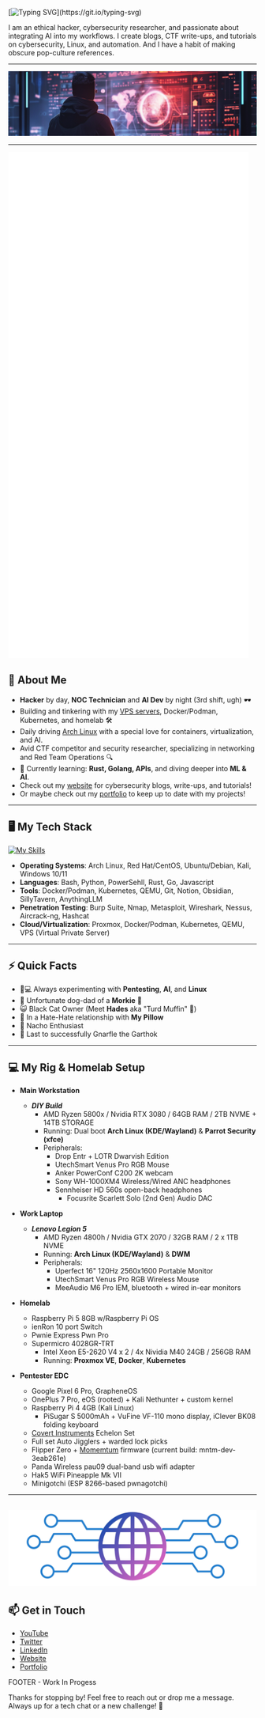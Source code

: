 [![Typing SVG](https://readme-typing-svg.demolab.com?font=Fira+Code&weight=450&size=22&duration=4000&pause=10&color=459EB5&center=true&vCenter=true&multiline=true&width=800&height=100&lines=%F0%9F%91%8B+Hey%2C+my+name's+Angel%2C+but+you+can;call+me+by+my+handle%2C+CypherOxide!)](https://git.io/typing-svg)


I am an ethical hacker, cybersecurity researcher, and passionate about integrating AI into my workflows. I create blogs, CTF write-ups, and tutorials on cybersecurity, Linux, and automation. And I have a habit of making obscure pop-culture references.

---

![Banner](Banner.png)

---
![Metrics](github-metrics.svg)
## 🚀 About Me
- **Hacker** by day, **NOC Technician** and **AI Dev** by night (3rd shift, ugh) 🕶️
- Building and tinkering with my [VPS servers](https://hostinger.com/?REFERRALCODE=1ANGELSANTI16), Docker/Podman, Kubernetes, and homelab 🛠️
- Daily driving [Arch Linux](https://archlinux.org/) with a special love for containers, virtualization, and AI.
- Avid CTF competitor and security researcher, specializing in networking and Red Team Operations 🔍
- 🧠 Currently learning: **Rust, Golang, APIs**, and diving deeper into **ML & AI**.
- Check out my [website](https://www.hopeintsys.com) for cybersecurity blogs, write-ups, and tutorials!
- Or maybe check out my [portfolio](https://angelsantiago.me) to keep up to date with my projects!

---
## 🖥️ My Tech Stack


[![My Skills](https://skillicons.dev/icons?i=py,js,ts,html,css,bash,powershell,azure,aws,kubernetes,arch,kali,redhat,cmake,notion,obsidian,git,github,go,mongodb,postgres,nodejs,raspberrypi,replit,rust,tensorflow,pytorch,ubuntu,vscode,windows,wordpress&perline=13)](https://skillicons.dev)

- **Operating Systems**: Arch Linux, Red Hat/CentOS, Ubuntu/Debian, Kali, Windows 10/11
- **Languages**: Bash, Python, PowerSehll, Rust, Go, Javascript
- **Tools**: Docker/Podman, Kubernetes, QEMU, Git, Notion, Obsidian, SillyTavern, AnythingLLM
- **Penetration Testing**: Burp Suite, Nmap, Metasploit, Wireshark, Nessus, Aircrack-ng, Hashcat
- **Cloud/Virtualization**: Proxmox, Docker/Podman, Kubernetes, QEMU, VPS (Virtual Private Server)

---

## ⚡ Quick Facts
- 🤖💻 Always experimenting with **Pentesting**, **AI**, and **Linux**
- 🐺 Unfortunate dog-dad of a **Morkie** 🐾
- 😺 Black Cat Owner (Meet **Hades** aka "Turd Muffin" 🖤)
- 🛌 In a Hate-Hate relationship with **My Pillow**
- 🧀 Nacho Enthusiast
- 👾 Last to successfully Gnarfle the Garthok
---

## 💻 My Rig & Homelab Setup

- **Main Workstation**
  - ***DIY Build***
    - AMD Ryzen 5800x / Nvidia RTX 3080 / 64GB RAM / 2TB NVME + 14TB STORAGE
    - Running: Dual boot **Arch Linux (KDE/Wayland)** & **Parrot Security (xfce)**
    - Peripherals:
      - Drop Entr + LOTR Dwarvish Edition
      - UtechSmart Venus Pro RGB Mouse
      - Anker PowerConf C200 2K webcam
      - Sony WH-1000XM4 Wireless/Wired ANC headphones
      - Sennheiser HD 560s open-back headphones
        - Focusrite Scarlett Solo (2nd Gen) Audio DAC 

- **Work Laptop**
  - ***Lenovo Legion 5***
    - AMD Ryzen 4800h / Nvidia GTX 2070 / 32GB RAM / 2 x 1TB NVME
    - Running:  **Arch Linux (KDE/Wayland)** & **DWM**
    - Peripherals:
      - Uperfect 16" 120Hz 2560x1600 Portable Monitor
      - UtechSmart Venus Pro RGB Wireless Mouse
      - MeeAudio M6 Pro IEM, bluetooth + wired in-ear monitors

- **Homelab**
  - Raspberry Pi 5 8GB w/Raspberry Pi OS
  - ienRon 10 port Switch
  - Pwnie Express Pwn Pro
  - Supermicro 4028GR-TRT
    - Intel Xeon E5-2620 V4 x 2 / 4x Nividia M40 24GB / 256GB RAM
    - Running: **Proxmox VE**, **Docker**, **Kubernetes**

- **Pentester EDC**
  - Google Pixel 6 Pro, GrapheneOS
  - OnePlus 7 Pro, eOS (rooted) + Kali Nethunter + custom kernel
  - Raspberry Pi 4 4GB (Kali Linux) 
    - PiSugar S 5000mAh + VuFine VF-110 mono display, iClever BK08 folding keyboard
  - [Covert Instruments](https://covertinstruments.com/) Echelon Set
  - Full set Auto Jigglers + warded lock picks
  - Flipper Zero + [Momemtum](https://momentum-fw.dev/) firmware (current build: mntm-dev-3eab261e)
  - Panda Wireless pau09 dual-band usb wifi adapter
  - Hak5 WiFi Pineapple Mk VII
  - Minigotchi (ESP 8266-based pwnagotchi)

---
![logo](HOPE_Integrated_Systems_Logo-banner-crop.png)
---

## 📫 Get in Touch

- [YouTube](https://www.youtube.com/c/CypherOxide)
- [Twitter](https://twitter.com/CypherOxide)
- [LinkedIn](https://www.linkedin.com/in/angel-santiago/)
- [Website](https://www.hopeintsys.com)
- [Portfolio](https://angelsantiago.me)

FOOTER - Work In Progess

Thanks for stopping by! Feel free to reach out or drop me a message. Always up for a tech chat or a new challenge! 💬
